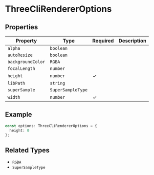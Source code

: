 # ThreeCliRendererOptions

## Properties

| Property | Type | Required | Description |
|----------|------|----------|-------------|
| `alpha` | `boolean` |  |  |
| `autoResize` | `boolean` |  |  |
| `backgroundColor` | `RGBA` |  |  |
| `focalLength` | `number` |  |  |
| `height` | `number` | ✓ |  |
| `libPath` | `string` |  |  |
| `superSample` | `SuperSampleType` |  |  |
| `width` | `number` | ✓ |  |

## Example

```typescript
const options: ThreeCliRendererOptions = {
  height: 0
};
```

## Related Types

- `RGBA`
- `SuperSampleType`
